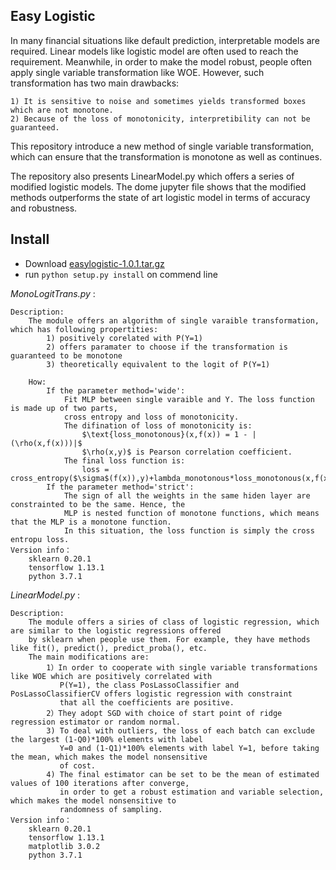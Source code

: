 ## Easy Logistic

In many financial situations like default prediction, interpretable models are required. Linear models like 
logistic model are often used to reach the requirement. Meanwhile, in order to make the model robust, people
often apply single variable transformation like WOE. However, such transformation has two main drawbacks:

    1) It is sensitive to noise and sometimes yields transformed boxes which are not monotone.
    2) Because of the loss of monotonicity, interpretibility can not be guaranteed.
    
This repository introduce a new method of single variable transformation, which can ensure that the transformation
is monotone as well as continues.

The repository also presents LinearModel.py which offers a series of modified logistic models. 
The dome jupyter file shows that the modified methods outperforms the state of art logistic model in terms of accuracy 
and robustness.

## Install

- Download [easylogistic-1.0.1.tar.gz](https://github.com/ModelerGuanxuSu/EasyLogistic/raw/master/easylogistic-1.0.1.tar.gz)
- run `python setup.py install` on commend line

*MonoLogitTrans.py* : 

    Description:
        The module offers an algorithm of single varaible transformation, which has following propertities:
            1) positively corelated with P(Y=1)
            2) offers paramater to choose if the transformation is guaranteed to be monotone
            3) theoretically equivalent to the logit of P(Y=1) 
        
        How:
            If the parameter method='wide':
                Fit MLP between single varaible and Y. The loss function is made up of two parts,
                cross entropy and loss of monotonicity.
                The difination of loss of monotonicity is:
                    $\text{loss_monotonous}(x,f(x)) = 1 - |(\rho(x,f(x)))|$
                    $\rho(x,y)$ is Pearson correlation coefficient.
                The final loss function is:
                    loss = cross_entropy($\sigma$(f(x)),y)+lambda_monotonous*loss_monotonous(x,f(x))
            If the parameter method='strict':
                The sign of all the weights in the same hiden layer are constrainted to be the same. Hence, the 
                MLP is nested function of monotone functions, which means that the MLP is a monotone function.
                In this situation, the loss function is simply the cross entropu loss.
    Version info：
        sklearn 0.20.1
        tensorflow 1.13.1
        python 3.7.1
        
*LinearModel.py* : 

    Description:
        The module offers a siries of class of logistic regression, which are similar to the logistic regressions offered
        by sklearn when people use them. For example, they have methods like fit(), predict(), predict_proba(), etc.
        The main modifications are:
            1）In order to cooperate with single variable transformations like WOE which are positively correlated with
               P(Y=1), the class PosLassoClassifier and PosLassoClassifierCV offers logistic regression with constraint 
               that all the coefficients are positive.
            2）They adopt SGD with choice of start point of ridge regression estimator or random normal.
            3) To deal with outliers, the loss of each batch can exclude the largest (1-Q0)*100% elements with label
               Y=0 and (1-Q1)*100% elements with label Y=1, before taking the mean, which makes the model nonsensitive
               of cost.
            4) The final estimator can be set to be the mean of estimated values of 100 iterations after converge, 
               in order to get a robust estimation and variable selection, which makes the model nonsensitive to 
               randomness of sampling.
    Version info：
        sklearn 0.20.1
        tensorflow 1.13.1
        matplotlib 3.0.2
        python 3.7.1
